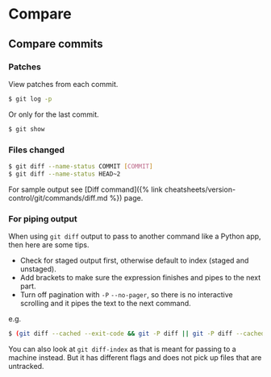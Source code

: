 # Compare

## Compare commits

### Patches

View patches from each commit.

```sh
$ git log -p
```

Or only for the last commit.

```sh
$ git show
```

### Files changed

```sh
$ git diff --name-status COMMIT [COMMIT]
$ git diff --name-status HEAD~2
```

For sample output see [Diff command]({% link cheatsheets/version-control/git/commands/diff.md %}) page.

### For piping output

When using `git diff` output to pass to another command like a Python app, then here are some tips.

- Check for staged output first, otherwise default to index (staged and unstaged).
- Add brackets to make sure the expression finishes and pipes to the next part.
- Turn off pagination with `-P` `--no-pager`, so there is no interactive scrolling and it pipes the text to the next command.

e.g.

```sh
$ (git diff --cached --exit-code && git -P diff || git -P diff --cached) | echo
```

You can also look at `git diff-index` as that is meant for passing to a machine instead. But it has different flags and does not pick up files that are untracked.
